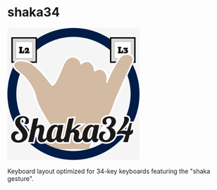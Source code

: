 # shaka34

<img src="https://raw.githubusercontent.com/lobre/shaka34/main/logo.png" width="300">

Keyboard layout optimized for 34-key keyboards featuring the "shaka gesture".
